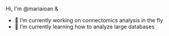 Hi, I'm @mariaioan &
- 🔭 I’m currently working on connectomics analysis in the fly
- 🌱 I’m currently learning how to analyze large databases
